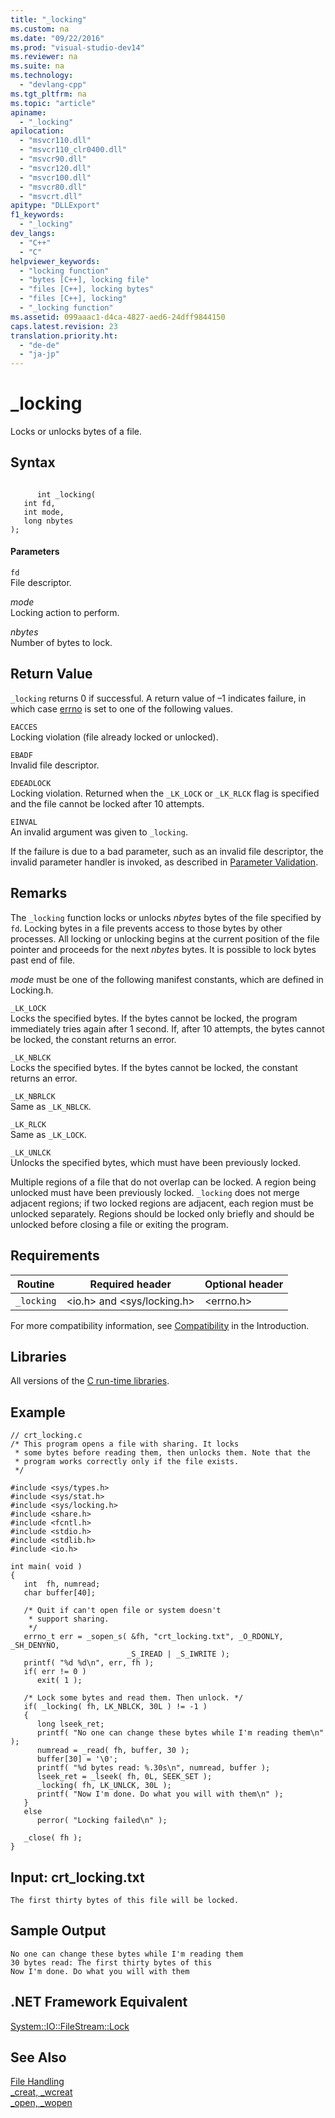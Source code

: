 ```yaml
---
title: "_locking"
ms.custom: na
ms.date: "09/22/2016"
ms.prod: "visual-studio-dev14"
ms.reviewer: na
ms.suite: na
ms.technology: 
  - "devlang-cpp"
ms.tgt_pltfrm: na
ms.topic: "article"
apiname: 
  - "_locking"
apilocation: 
  - "msvcr110.dll"
  - "msvcr110_clr0400.dll"
  - "msvcr90.dll"
  - "msvcr120.dll"
  - "msvcr100.dll"
  - "msvcr80.dll"
  - "msvcrt.dll"
apitype: "DLLExport"
f1_keywords: 
  - "_locking"
dev_langs: 
  - "C++"
  - "C"
helpviewer_keywords: 
  - "locking function"
  - "bytes [C++], locking file"
  - "files [C++], locking bytes"
  - "files [C++], locking"
  - "_locking function"
ms.assetid: 099aaac1-d4ca-4827-aed6-24dff9844150
caps.latest.revision: 23
translation.priority.ht: 
  - "de-de"
  - "ja-jp"
---
```

# _locking
Locks or unlocks bytes of a file.  
  
## Syntax  
  
```  
  
      int _locking(  
   int fd,  
   int mode,  
   long nbytes   
);  
```  
  
#### Parameters  
 `fd`  
 File descriptor.  
  
 *mode*  
 Locking action to perform.  
  
 *nbytes*  
 Number of bytes to lock.  
  
## Return Value  
 `_locking` returns 0 if successful. A return value of –1 indicates failure, in which case [errno](../VS_csharp/errno--_doserrno--_sys_errlist--and-_sys_nerr.md) is set to one of the following values.  
  
 `EACCES`  
 Locking violation (file already locked or unlocked).  
  
 `EBADF`  
 Invalid file descriptor.  
  
 `EDEADLOCK`  
 Locking violation. Returned when the `_LK_LOCK` or `_LK_RLCK` flag is specified and the file cannot be locked after 10 attempts.  
  
 `EINVAL`  
 An invalid argument was given to `_locking`.  
  
 If the failure is due to a bad parameter, such as an invalid file descriptor, the invalid parameter handler is invoked, as described in [Parameter Validation](../VS_csharp/parameter-validation.md).  
  
## Remarks  
 The `_locking` function locks or unlocks *nbytes* bytes of the file specified by `fd`. Locking bytes in a file prevents access to those bytes by other processes. All locking or unlocking begins at the current position of the file pointer and proceeds for the next *nbytes* bytes. It is possible to lock bytes past end of file.  
  
 *mode* must be one of the following manifest constants, which are defined in Locking.h.  
  
 `_LK_LOCK`  
 Locks the specified bytes. If the bytes cannot be locked, the program immediately tries again after 1 second. If, after 10 attempts, the bytes cannot be locked, the constant returns an error.  
  
 `_LK_NBLCK`  
 Locks the specified bytes. If the bytes cannot be locked, the constant returns an error.  
  
 `_LK_NBRLCK`  
 Same as `_LK_NBLCK`.  
  
 `_LK_RLCK`  
 Same as `_LK_LOCK`.  
  
 `_LK_UNLCK`  
 Unlocks the specified bytes, which must have been previously locked.  
  
 Multiple regions of a file that do not overlap can be locked. A region being unlocked must have been previously locked. `_locking` does not merge adjacent regions; if two locked regions are adjacent, each region must be unlocked separately. Regions should be locked only briefly and should be unlocked before closing a file or exiting the program.  
  
## Requirements  
  
|Routine|Required header|Optional header|  
|-------------|---------------------|---------------------|  
|`_locking`|<io.h> and <sys/locking.h>|<errno.h>|  
  
 For more compatibility information, see [Compatibility](../VS_csharp/compatibility.md) in the Introduction.  
  
## Libraries  
 All versions of the [C run-time libraries](../VS_csharp/crt-library-features.md).  
  
## Example  
  
```  
// crt_locking.c  
/* This program opens a file with sharing. It locks  
 * some bytes before reading them, then unlocks them. Note that the  
 * program works correctly only if the file exists.  
 */  
  
#include <sys/types.h>  
#include <sys/stat.h>  
#include <sys/locking.h>  
#include <share.h>  
#include <fcntl.h>  
#include <stdio.h>  
#include <stdlib.h>  
#include <io.h>  
  
int main( void )  
{  
   int  fh, numread;  
   char buffer[40];  
  
   /* Quit if can't open file or system doesn't   
    * support sharing.   
    */  
   errno_t err = _sopen_s( &fh, "crt_locking.txt", _O_RDONLY, _SH_DENYNO,   
                          _S_IREAD | _S_IWRITE );  
   printf( "%d %d\n", err, fh );  
   if( err != 0 )  
      exit( 1 );  
  
   /* Lock some bytes and read them. Then unlock. */  
   if( _locking( fh, LK_NBLCK, 30L ) != -1 )  
   {  
      long lseek_ret;  
      printf( "No one can change these bytes while I'm reading them\n" );  
      numread = _read( fh, buffer, 30 );  
      buffer[30] = '\0';  
      printf( "%d bytes read: %.30s\n", numread, buffer );  
      lseek_ret = _lseek( fh, 0L, SEEK_SET );  
      _locking( fh, LK_UNLCK, 30L );  
      printf( "Now I'm done. Do what you will with them\n" );  
   }  
   else  
      perror( "Locking failed\n" );  
  
   _close( fh );  
}  
```  
  
## Input: crt_locking.txt  
  
```  
The first thirty bytes of this file will be locked.  
```  
  
## Sample Output  
  
```  
No one can change these bytes while I'm reading them  
30 bytes read: The first thirty bytes of this  
Now I'm done. Do what you will with them  
```  
  
## .NET Framework Equivalent  
 [System::IO::FileStream::Lock](https://msdn.microsoft.com/en-us/library/system.io.filestream.lock.aspx)  
  
## See Also  
 [File Handling](../VS_csharp/file-handling.md)   
 [_creat, _wcreat](../VS_csharp/_creat--_wcreat.md)   
 [_open, _wopen](../VS_csharp/_open--_wopen.md)